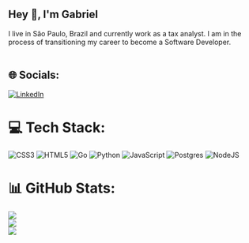 ## Hey 👋, I'm Gabriel  
  
I live in São Paulo, Brazil and currently work as a tax analyst. I am in the process of transitioning my career to become a Software Developer.<br><br>


## 🌐 Socials:
[![LinkedIn](https://img.shields.io/badge/LinkedIn-%230077B5.svg?logo=linkedin&logoColor=white)](https://linkedin.com/in/gabrieldecarvalho) 

# 💻 Tech Stack:
![CSS3](https://img.shields.io/badge/css3-%231572B6.svg?style=flat&logo=css3&logoColor=white) ![HTML5](https://img.shields.io/badge/html5-%23E34F26.svg?style=flat&logo=html5&logoColor=white) ![Go](https://img.shields.io/badge/go-%2300ADD8.svg?style=flat&logo=go&logoColor=white) ![Python](https://img.shields.io/badge/python-3670A0?style=flat&logo=python&logoColor=ffdd54) ![JavaScript](https://img.shields.io/badge/javascript-%23323330.svg?style=flat&logo=javascript&logoColor=%23F7DF1E) ![Postgres](https://img.shields.io/badge/postgres-%23316192.svg?style=flat&logo=postgresql&logoColor=white) ![NodeJS](https://img.shields.io/badge/node.js-6DA55F?style=flat&logo=node.js&logoColor=white)
# 📊 GitHub Stats:
![](https://github-readme-stats.vercel.app/api?username=gabriel-dcarvalho&theme=dark&hide_border=true&include_all_commits=true&count_private=false)<br/>
![](https://github-readme-streak-stats.herokuapp.com/?user=gabriel-dcarvalho&theme=dark&hide_border=true)<br/>
![](https://github-readme-stats.vercel.app/api/top-langs/?username=gabriel-dcarvalho&theme=dark&hide_border=true&include_all_commits=true&count_private=false&layout=compact)

<!-- Proudly created with GPRM ( https://gprm.itsvg.in ) -->
